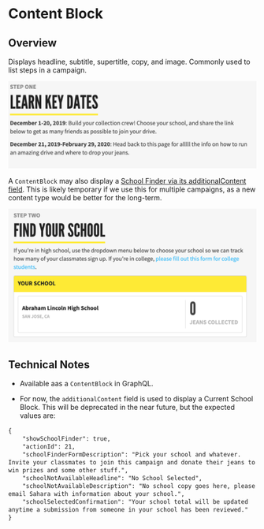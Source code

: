 # Content Block

## Overview

Displays headline, subtitle, supertitle, copy, and image. Commonly used to list steps in a campaign.

![Example Content Block](../../.gitbook/assets/content-block-example.png)

A `ContentBlock` may also display a [School Finder via its additionalContent field](development/features/school-finder.md#usage-instructions). This is likely temporary if we use this for multiple campaigns, as a new content type would be better for the long-term.

![Example Content Block With School Finder](../../.gitbook/assets/content-block-school-finder-example.png)

## Technical Notes

- Available aas a `ContentBlock` in GraphQL.

- For now, the `additionalContent` field is used to display a Current School Block. This will be deprecated in the near future, but the expected values are:

```
{
    "showSchoolFinder": true,
    "actionId": 21,
    "schoolFinderFormDescription": "Pick your school and whatever. Invite your classmates to join this campaign and donate their jeans to win prizes and some other stuff.",
    "schoolNotAvailableHeadline": "No School Selected",
    "schoolNotAvailableDescription": "No school copy goes here, please email Sahara with information about your school.",
    "schoolSelectedConfirmation": "Your school total will be updated anytime a submission from someone in your school has been reviewed."
}
```
